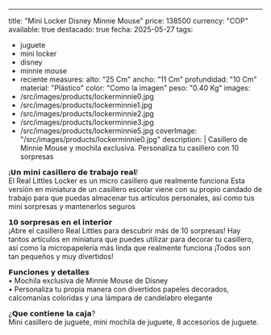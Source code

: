 ---
title: "Mini Locker Disney Minnie Mouse"
price: 138500
currency: "COP"
available: true
destacado: true
fecha: 2025-05-27
tags:
  - juguete
  - mini locker
  - disney
  - minnie mouse
  - reciente
measures:
  alto: "25 Cm"
  ancho: "11 Cm"
  profundidad: "10 Cm"
material: "Plástico"
color: "Como la imagen"
peso: "0.40 Kg"
images:
  - /src/images/products/lockerminnie0.jpg
  - /src/images/products/lockerminnie1.jpg
  - /src/images/products/lockerminnie2.jpg
  - /src/images/products/lockerminnie3.jpg
  - /src/images/products/lockerminnie5.jpg
coverImage: "/src/images/products/lockerminnie0.jpg"
description: |
Casillero de Minnie Mouse y mochila exclusiva. Personaliza tu casillero con 10 sorpresas

¡𝗨𝗻 𝗺𝗶𝗻𝗶 𝗰𝗮𝘀𝗶𝗹𝗹𝗲𝗿𝗼 𝗱𝗲 𝘁𝗿𝗮𝗯𝗮𝗷𝗼 𝗿𝗲𝗮𝗹!  
El Real Littles Locker es un micro casillero que realmente funciona Esta versión en miniatura de un casillero escolar viene con su propio candado de trabajo para que puedas almacenar tus artículos personales, así como tus mini sorpresas y mantenerlos seguros

𝟭𝟬 𝘀𝗼𝗿𝗽𝗿𝗲𝘀𝗮𝘀 𝗲𝗻 𝗲𝗹 𝗶𝗻𝘁𝗲𝗿𝗶𝗼𝗿  
¡Abre el casillero Real Littles para descubrir más de 10 sorpresas! Hay tantos artículos en miniatura que puedes utilizar para decorar tu casillero, así como la micropapelería más linda que realmente funciona ¡Todos son tan pequeños y muy divertidos!

𝗙𝘂𝗻𝗰𝗶𝗼𝗻𝗲𝘀 𝘆 𝗱𝗲𝘁𝗮𝗹𝗹𝗲𝘀  
• Mochila exclusiva de Minnie Mouse de Disney  
• Personaliza tu propia manera con divertidos papeles decorados, calcomanías coloridas y una lámpara de candelabro elegante

¿𝗤𝘂𝗲 𝗰𝗼𝗻𝘁𝗶𝗲𝗻𝗲 𝗹𝗮 𝗰𝗮𝗷𝗮?  
Mini casillero de juguete, mini mochila de juguete, 8 accesorios de juguete.
